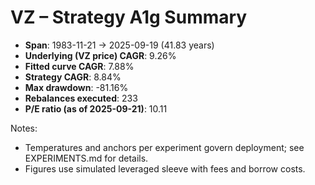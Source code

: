 # VZ – Strategy A1g Summary

- **Span**: 1983-11-21 → 2025-09-19 (41.83 years)
- **Underlying (VZ price) CAGR**: 9.26%
- **Fitted curve CAGR**: 7.88%
- **Strategy CAGR**: 8.84%
- **Max drawdown**: -81.16%
- **Rebalances executed**: 233
- **P/E ratio (as of 2025-09-21)**: 10.11

Notes:

- Temperatures and anchors per experiment govern deployment; see EXPERIMENTS.md for details.
- Figures use simulated leveraged sleeve with fees and borrow costs.


